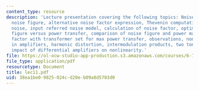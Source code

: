 ```yaml
---
content_type: resource
description: 'Lecture presentation covering the following topics: Noise factor and
  noise figure, alternative noise factor expression, Thevenin computation model for
  noise, input referred noise model, calculation of noise factor, optimizing for noise
  figure versus power transfer, comparison of noise figure and power match, noise
  factor with transformer set for max power transfer, observations, nonlinearities
  in amplifiers, harmonic distortion, intermodulation products, two tone test, and
  impact of differential amplifiers on nonlinearity.'
file: https://ol-ocw-studio-app-production.s3.amazonaws.com/courses/6-776-high-speed-communication-circuits-spring-2005/38ea1be09825024cd20eb09a0d5703d0_lec11.pdf
file_type: application/pdf
resourcetype: Document
title: lec11.pdf
uid: 38ea1be0-9825-024c-d20e-b09a0d5703d0
---
```

